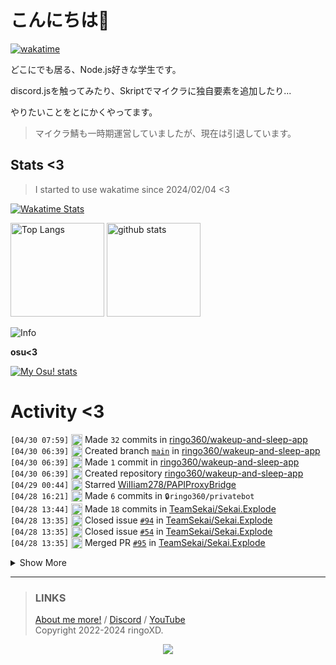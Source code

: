 # こんにちは👋
<!--
<a href="https://ringoxd.pages.dev"><img src="https://avatars.githubusercontent.com/u/105296365" align="right"></a>
-->

[![wakatime](https://wakatime.com/badge/user/018d71ab-3f96-48fe-973b-2f7b3d50ecc9.svg)](https://wakatime.com/@018d71ab-3f96-48fe-973b-2f7b3d50ecc9)

どこにでも居る、Node.js好きな学生です。

discord.jsを触ってみたり、Skriptでマイクラに独自要素を追加したり...

やりたいことをとにかくやってます。

> マイクラ鯖も一時期運営していましたが、現在は引退しています。

## Stats <3


> I started to use wakatime since 2024/02/04 <3

[![Wakatime Stats](https://github-readme-stats.vercel.app/api/wakatime?username=ringo360&layout=compact&theme=tokyonight)](https://wakatime.com/@ringo360)

<p align="left"> 
  <img alt="Top Langs" height="150px" src="https://github-readme-stats.vercel.app/api/top-langs/?username=ringo360&layout=compact&count_private=true&show_icons=true&theme=tokyonight&custom_title=Used%20Languages!" />
  <img alt="github stats" height="150px" src="https://github-readme-stats.vercel.app/api?username=ringo360&count_private=true&show_icons=true&show_icons=true&theme=tokyonight&custom_title=My%20stats%20<3" />
</p>

![Info](http://github-profile-summary-cards.vercel.app/api/cards/profile-details?username=ringo360&theme=tokyonight)


**osu<3**

[![My Osu! stats](https://osu-sig.vercel.app/card?user=P360Rythm&mode=std&lang=en&blur=6&animation=true&hue=307&mini=true)](https://osu.ppy.sh/users/24734251/)

<!--[![Github activity graph](https://github-readme-activity-graph.vercel.app/graph?username=ringo360&bg_color=000024&color=00ff00&line=8080ff&point=d0d0ff&area=true&hide_border=true)](https://github.com/ashutosh00710/github-readme-activity-graph)-->
<!--[![github-chart](https://github-chart.vercel.app/api?user=ringo360)]-->

# Activity <3
<!--START_SECTION:activity-->
`[04/30 07:59]` <img alt="📝" src="https://github.com/cheesits456/github-activity-readme/raw/master/icons/commit.png" align="top" height="18"> Made `32` commits in [ringo360/wakeup-and-sleep-app](https://github.com/ringo360/wakeup-and-sleep-app)  
`[04/30 06:39]` <img alt="📂" src="https://github.com/cheesits456/github-activity-readme/raw/master/icons/create-branch.png" align="top" height="18"> Created branch [`main`](https://github.com/ringo360/wakeup-and-sleep-app/tree/main) in [ringo360/wakeup-and-sleep-app](https://github.com/ringo360/wakeup-and-sleep-app)  
`[04/30 06:39]` <img alt="📝" src="https://github.com/cheesits456/github-activity-readme/raw/master/icons/commit.png" align="top" height="18"> Made `1` commit in [ringo360/wakeup-and-sleep-app](https://github.com/ringo360/wakeup-and-sleep-app)  
`[04/30 06:39]` <img alt="➕" src="https://github.com/cheesits456/github-activity-readme/raw/master/icons/create-repo.png" align="top" height="18"> Created repository [ringo360/wakeup-and-sleep-app](https://github.com/ringo360/wakeup-and-sleep-app)  
`[04/29 00:44]` <img alt="⭐" src="https://github.com/cheesits456/github-activity-readme/raw/master/icons/star.png" align="top" height="18"> Starred [WiIIiam278/PAPIProxyBridge](https://github.com/WiIIiam278/PAPIProxyBridge)  
`[04/28 16:21]` <img alt="📝" src="https://github.com/cheesits456/github-activity-readme/raw/master/icons/commit.png" align="top" height="18"> Made `6` commits in <span title="Private Repo">`🔒ringo360/privatebot`</span>  
`[04/28 13:44]` <img alt="📝" src="https://github.com/cheesits456/github-activity-readme/raw/master/icons/commit.png" align="top" height="18"> Made `18` commits in [TeamSekai/Sekai.Explode](https://github.com/TeamSekai/Sekai.Explode)  
`[04/28 13:35]` <img alt="❗️" src="https://github.com/cheesits456/github-activity-readme/raw/master/icons/issue.png" align="top" height="18"> Closed issue [`#94`](https://github.com//TeamSekai/Sekai.Explode/issues/94 '年齢を調べるコマンドの追加') in [TeamSekai/Sekai.Explode](https://github.com/TeamSekai/Sekai.Explode)  
`[04/28 13:35]` <img alt="❗️" src="https://github.com/cheesits456/github-activity-readme/raw/master/icons/issue.png" align="top" height="18"> Closed issue [`#54`](https://github.com//TeamSekai/Sekai.Explode/issues/54 '日時の表示コマンド') in [TeamSekai/Sekai.Explode](https://github.com/TeamSekai/Sekai.Explode)  
`[04/28 13:35]` <img alt="🎉" src="https://github.com/cheesits456/github-activity-readme/raw/master/icons/merge.png" align="top" height="18"> Merged PR [`#95`](https://github.com//TeamSekai/Sekai.Explode/pull/95 '/dateコマンドの追加 (#54, #94)') in [TeamSekai/Sekai.Explode](https://github.com/TeamSekai/Sekai.Explode)  

<details><summary>Show More</summary>

`[04/28 13:35]` <img alt="🔍" src="https://github.com/cheesits456/github-activity-readme/raw/master/icons/review.png" align="top" height="18"> Reviewed [`#95`](https://github.com//TeamSekai/Sekai.Explode/pull/95 '/dateコマンドの追加 (#54, #94)') in [TeamSekai/Sekai.Explode](https://github.com/TeamSekai/Sekai.Explode)  
`[04/28 13:23]` <img alt="🗣" src="https://github.com/cheesits456/github-activity-readme/raw/master/icons/comment.png" align="top" height="18"> Commented on [`#95`](https://github.com//TeamSekai/Sekai.Explode/issues/95 '/dateコマンドの追加 (#54, #94)') in [TeamSekai/Sekai.Explode](https://github.com/TeamSekai/Sekai.Explode)  
`[04/28 06:15]` <img alt="📝" src="https://github.com/cheesits456/github-activity-readme/raw/master/icons/commit.png" align="top" height="18"> Made `3` commits in <span title="Private Repo">`🔒ringo360/MCBE-DiscordBridge`</span>  
`[04/28 01:47]` <img alt="📝" src="https://github.com/cheesits456/github-activity-readme/raw/master/icons/commit.png" align="top" height="18"> Made `1` commit in [ringo360/blog](https://github.com/ringo360/blog)  
`[04/27 23:27]` <img alt="⭐" src="https://github.com/cheesits456/github-activity-readme/raw/master/icons/star.png" align="top" height="18"> Starred [LiteLDev/LeviLamina](https://github.com/LiteLDev/LeviLamina)  
`[04/27 23:26]` <img alt="⭐" src="https://github.com/cheesits456/github-activity-readme/raw/master/icons/star.png" align="top" height="18"> Starred [AutumnVN/bot](https://github.com/AutumnVN/bot)  
`[04/27 15:53]` <img alt="📝" src="https://github.com/cheesits456/github-activity-readme/raw/master/icons/commit.png" align="top" height="18"> Made `11` commits in [ringo360/URL-Shortener](https://github.com/ringo360/URL-Shortener)  
`[04/27 08:46]` <img alt="📂" src="https://github.com/cheesits456/github-activity-readme/raw/master/icons/create-branch.png" align="top" height="18"> Created branch [`main`](https://github.com/ringo360/URL-Shortener/tree/main) in [ringo360/URL-Shortener](https://github.com/ringo360/URL-Shortener)  
`[04/27 08:46]` <img alt="➕" src="https://github.com/cheesits456/github-activity-readme/raw/master/icons/create-repo.png" align="top" height="18"> Created repository [ringo360/URL-Shortener](https://github.com/ringo360/URL-Shortener)  
`[04/27 07:39]` <img alt="📝" src="https://github.com/cheesits456/github-activity-readme/raw/master/icons/commit.png" align="top" height="18"> Made `1` commit in <span title="Private Repo">`🔒TeamSekai/Sekai.CDN-Viewer`</span>  
`[04/27 07:39]` <img alt="📂" src="https://github.com/cheesits456/github-activity-readme/raw/master/icons/create-branch.png" align="top" height="18"> Created branch `main` in <span title="Private Repo">`🔒TeamSekai/Sekai.CDN-Viewer`</span>  
`[04/27 07:39]` <img alt="➕" src="https://github.com/cheesits456/github-activity-readme/raw/master/icons/create-repo.png" align="top" height="18"> Created repository <span title="Private Repo">`🔒TeamSekai/Sekai.CDN-Viewer`</span>  
`[04/27 04:24]` <img alt="📝" src="https://github.com/cheesits456/github-activity-readme/raw/master/icons/commit.png" align="top" height="18"> Made `1` commit in <span title="Private Repo">`🔒ringo360/yamatomc`</span>  
`[04/27 04:24]` <img alt="📝" src="https://github.com/cheesits456/github-activity-readme/raw/master/icons/commit.png" align="top" height="18"> Made `1` commit in <span title="Private Repo">`🔒ringo360/MCBE-DiscordBridge`</span>  
`[04/27 04:24]` <img alt="📝" src="https://github.com/cheesits456/github-activity-readme/raw/master/icons/commit.png" align="top" height="18"> Made `1` commit in <span title="Private Repo">`🔒ringo360/mayasv`</span>  
`[04/27 04:22]` <img alt="📝" src="https://github.com/cheesits456/github-activity-readme/raw/master/icons/commit.png" align="top" height="18"> Made `1` commit in <span title="Private Repo">`🔒ringo360/bdsx-customized`</span>  
`[04/26 06:48]` <img alt="⭐" src="https://github.com/cheesits456/github-activity-readme/raw/master/icons/star.png" align="top" height="18"> Starred [Snazzah/catcut](https://github.com/Snazzah/catcut)  
`[04/25 11:12]` <img alt="⭐" src="https://github.com/cheesits456/github-activity-readme/raw/master/icons/star.png" align="top" height="18"> Starred [elithrar/workers-hono-rate-limit](https://github.com/elithrar/workers-hono-rate-limit)  
`[04/25 11:11]` <img alt="⭐" src="https://github.com/cheesits456/github-activity-readme/raw/master/icons/star.png" align="top" height="18"> Starred [ziaenso-kuma/yt-dlpGUI](https://github.com/ziaenso-kuma/yt-dlpGUI)  
`[04/25 08:50]` <img alt="🗣" src="https://github.com/cheesits456/github-activity-readme/raw/master/icons/comment.png" align="top" height="18"> Commented on [`#94`](https://github.com//TeamSekai/Sekai.Explode/issues/94 '年齢を調べるコマンドの追加') in [TeamSekai/Sekai.Explode](https://github.com/TeamSekai/Sekai.Explode)  
`[04/24 23:14]` <img alt="❗️" src="https://github.com/cheesits456/github-activity-readme/raw/master/icons/issue.png" align="top" height="18"> Opened issue [`#94`](https://github.com//TeamSekai/Sekai.Explode/issues/94 '年齢を調べるコマンドの追加') in [TeamSekai/Sekai.Explode](https://github.com/TeamSekai/Sekai.Explode)  
`[04/24 22:51]` <img alt="⭐" src="https://github.com/cheesits456/github-activity-readme/raw/master/icons/star.png" align="top" height="18"> Starred [collinalexbell/HackMatrix](https://github.com/collinalexbell/HackMatrix)  
`[04/24 22:50]` <img alt="⭐" src="https://github.com/cheesits456/github-activity-readme/raw/master/icons/star.png" align="top" height="18"> Starred [bcdice/BCDice](https://github.com/bcdice/BCDice)  
`[04/24 22:49]` <img alt="⭐" src="https://github.com/cheesits456/github-activity-readme/raw/master/icons/star.png" align="top" height="18"> Starred [SAWARATSUKI/ServiceLogos](https://github.com/SAWARATSUKI/ServiceLogos)  
`[04/24 13:25]` <img alt="⭐" src="https://github.com/cheesits456/github-activity-readme/raw/master/icons/star.png" align="top" height="18"> Starred [taka-4602/Discord-Backup-Bot](https://github.com/taka-4602/Discord-Backup-Bot)  
`[04/24 13:03]` <img alt="📂" src="https://github.com/cheesits456/github-activity-readme/raw/master/icons/create-branch.png" align="top" height="18"> Created branch `main` in <span title="Private Repo">`🔒ringo360/quicksender`</span>  
`[04/24 13:03]` <img alt="📝" src="https://github.com/cheesits456/github-activity-readme/raw/master/icons/commit.png" align="top" height="18"> Made `1` commit in <span title="Private Repo">`🔒ringo360/quicksender`</span>  
`[04/24 13:03]` <img alt="➕" src="https://github.com/cheesits456/github-activity-readme/raw/master/icons/create-repo.png" align="top" height="18"> Created repository <span title="Private Repo">`🔒ringo360/quicksender`</span>  
`[04/24 13:02]` <img alt="📝" src="https://github.com/cheesits456/github-activity-readme/raw/master/icons/commit.png" align="top" height="18"> Made `2` commits in <span title="Private Repo">`🔒ringo360/WebhookSpammer`</span>  
`[04/24 08:36]` <img alt="📝" src="https://github.com/cheesits456/github-activity-readme/raw/master/icons/commit.png" align="top" height="18"> Made `1` commit in <span title="Private Repo">`🔒ringo360/mayasv`</span>  
`[04/24 08:35]` <img alt="📝" src="https://github.com/cheesits456/github-activity-readme/raw/master/icons/commit.png" align="top" height="18"> Made `1` commit in <span title="Private Repo">`🔒ringo360/bdsx-customized`</span>  
`[04/24 08:35]` <img alt="📝" src="https://github.com/cheesits456/github-activity-readme/raw/master/icons/commit.png" align="top" height="18"> Made `1` commit in <span title="Private Repo">`🔒ringo360/yamatomc`</span>  
`[04/24 08:30]` <img alt="📝" src="https://github.com/cheesits456/github-activity-readme/raw/master/icons/commit.png" align="top" height="18"> Made `2` commits in <span title="Private Repo">`🔒ringo360/mayasv`</span>  
`[04/24 08:30]` <img alt="📝" src="https://github.com/cheesits456/github-activity-readme/raw/master/icons/commit.png" align="top" height="18"> Made `2` commits in <span title="Private Repo">`🔒ringo360/bdsx-customized`</span>  
`[04/24 08:30]` <img alt="📝" src="https://github.com/cheesits456/github-activity-readme/raw/master/icons/commit.png" align="top" height="18"> Made `2` commits in <span title="Private Repo">`🔒ringo360/yamatomc`</span>  
`[04/24 08:29]` <img alt="📝" src="https://github.com/cheesits456/github-activity-readme/raw/master/icons/commit.png" align="top" height="18"> Made `1` commit in <span title="Private Repo">`🔒ringo360/mayasv`</span>  
`[04/24 08:29]` <img alt="📝" src="https://github.com/cheesits456/github-activity-readme/raw/master/icons/commit.png" align="top" height="18"> Made `1` commit in <span title="Private Repo">`🔒ringo360/bdsx-customized`</span>  
`[04/24 08:28]` <img alt="📝" src="https://github.com/cheesits456/github-activity-readme/raw/master/icons/commit.png" align="top" height="18"> Made `2` commits in <span title="Private Repo">`🔒ringo360/yamatomc`</span>  
`[04/23 23:23]` <img alt="⭐" src="https://github.com/cheesits456/github-activity-readme/raw/master/icons/star.png" align="top" height="18"> Starred [mhyfritz/astro-landing-page](https://github.com/mhyfritz/astro-landing-page)  
`[04/23 12:53]` <img alt="⭐" src="https://github.com/cheesits456/github-activity-readme/raw/master/icons/star.png" align="top" height="18"> Starred [draciusss/Updated-Draciusss-1.20.73-](https://github.com/draciusss/Updated-Draciusss-1.20.73-)  
`[04/22 23:17]` <img alt="⭐" src="https://github.com/cheesits456/github-activity-readme/raw/master/icons/star.png" align="top" height="18"> Starred [porsager/postgres](https://github.com/porsager/postgres)  
`[04/22 23:15]` <img alt="⭐" src="https://github.com/cheesits456/github-activity-readme/raw/master/icons/star.png" align="top" height="18"> Starred [mlomb/chat-analytics](https://github.com/mlomb/chat-analytics)  
`[04/22 23:00]` <img alt="⭐" src="https://github.com/cheesits456/github-activity-readme/raw/master/icons/star.png" align="top" height="18"> Starred [Delitefully/DiscordLists](https://github.com/Delitefully/DiscordLists)  
`[04/22 09:45]` <img alt="📝" src="https://github.com/cheesits456/github-activity-readme/raw/master/icons/commit.png" align="top" height="18"> Made `2` commits in <span title="Private Repo">`🔒ringo360/bdsx-customized`</span>  
`[04/22 09:44]` <img alt="📝" src="https://github.com/cheesits456/github-activity-readme/raw/master/icons/commit.png" align="top" height="18"> Made `3` commits in <span title="Private Repo">`🔒ringo360/yamatomc`</span>  
`[04/22 09:44]` <img alt="📝" src="https://github.com/cheesits456/github-activity-readme/raw/master/icons/commit.png" align="top" height="18"> Made `1` commit in <span title="Private Repo">`🔒ringo360/bdsx-customized`</span>  
`[04/22 09:44]` <img alt="📝" src="https://github.com/cheesits456/github-activity-readme/raw/master/icons/commit.png" align="top" height="18"> Made `1` commit in <span title="Private Repo">`🔒ringo360/yamatomc`</span>  
`[04/22 08:07]` <img alt="⭐" src="https://github.com/cheesits456/github-activity-readme/raw/master/icons/star.png" align="top" height="18"> Starred [Matleox/Matleox-Nuker](https://github.com/Matleox/Matleox-Nuker)  
`[04/21 22:58]` <img alt="⭐" src="https://github.com/cheesits456/github-activity-readme/raw/master/icons/star.png" align="top" height="18"> Starred [m1ntooo/ipod-classic-js](https://github.com/m1ntooo/ipod-classic-js)  
`[04/21 09:25]` <img alt="📝" src="https://github.com/cheesits456/github-activity-readme/raw/master/icons/commit.png" align="top" height="18"> Made `2` commits in <span title="Private Repo">`🔒ringo360/mayasv`</span>  
`[04/21 02:17]` <img alt="📝" src="https://github.com/cheesits456/github-activity-readme/raw/master/icons/commit.png" align="top" height="18"> Made `3` commits in [ringo360/blog](https://github.com/ringo360/blog)  
`[04/21 01:43]` <img alt="⭐" src="https://github.com/cheesits456/github-activity-readme/raw/master/icons/star.png" align="top" height="18"> Starred [H4cK3dR4Du/Discord-Email-Verifier](https://github.com/H4cK3dR4Du/Discord-Email-Verifier)  
`[04/21 01:42]` <img alt="⭐" src="https://github.com/cheesits456/github-activity-readme/raw/master/icons/star.png" align="top" height="18"> Starred [Tyrrrz/DiscordChatExporter](https://github.com/Tyrrrz/DiscordChatExporter)  
`[04/20 17:27]` <img alt="📝" src="https://github.com/cheesits456/github-activity-readme/raw/master/icons/commit.png" align="top" height="18"> Made `1` commit in [ringo360/blog](https://github.com/ringo360/blog)  
`[04/20 11:46]` <img alt="⭐" src="https://github.com/cheesits456/github-activity-readme/raw/master/icons/star.png" align="top" height="18"> Starred [z-huang/InnerTune](https://github.com/z-huang/InnerTune)  
`[04/20 09:12]` <img alt="📝" src="https://github.com/cheesits456/github-activity-readme/raw/master/icons/commit.png" align="top" height="18"> Made `6` commits in <span title="Private Repo">`🔒ringo360/bio-page`</span>  
`[04/20 04:28]` <img alt="📝" src="https://github.com/cheesits456/github-activity-readme/raw/master/icons/commit.png" align="top" height="18"> Made `1` commit in <span title="Private Repo">`🔒ringo360/bio-workers`</span>  
`[04/20 04:24]` <img alt="📝" src="https://github.com/cheesits456/github-activity-readme/raw/master/icons/commit.png" align="top" height="18"> Made `9` commits in <span title="Private Repo">`🔒ringo360/bio-page`</span>  
`[04/20 03:04]` <img alt="⭐" src="https://github.com/cheesits456/github-activity-readme/raw/master/icons/star.png" align="top" height="18"> Starred [PetricaT/ProgrammingVTuberLogos-Addon](https://github.com/PetricaT/ProgrammingVTuberLogos-Addon)  
`[04/20 03:04]` <img alt="⭐" src="https://github.com/cheesits456/github-activity-readme/raw/master/icons/star.png" align="top" height="18"> Starred [Aspw-w/Python-Test](https://github.com/Aspw-w/Python-Test)  
`[04/20 03:03]` <img alt="⭐" src="https://github.com/cheesits456/github-activity-readme/raw/master/icons/star.png" align="top" height="18"> Starred [Aspw-w/Shark-Client](https://github.com/Aspw-w/Shark-Client)  
`[04/20 02:59]` <img alt="⭐" src="https://github.com/cheesits456/github-activity-readme/raw/master/icons/star.png" align="top" height="18"> Starred [kaonasi-biwa/Twitter-UI-Customizer](https://github.com/kaonasi-biwa/Twitter-UI-Customizer)  
`[04/19 07:06]` <img alt="⭐" src="https://github.com/cheesits456/github-activity-readme/raw/master/icons/star.png" align="top" height="18"> Starred [cegatte/Discord-Raider-fixed](https://github.com/cegatte/Discord-Raider-fixed)  
`[04/17 22:02]` <img alt="⭐" src="https://github.com/cheesits456/github-activity-readme/raw/master/icons/star.png" align="top" height="18"> Starred [IrisDimensions/overworld](https://github.com/IrisDimensions/overworld)  
`[04/17 22:00]` <img alt="⭐" src="https://github.com/cheesits456/github-activity-readme/raw/master/icons/star.png" align="top" height="18"> Starred [Strencher/BetterDiscordStuff](https://github.com/Strencher/BetterDiscordStuff)  
`[04/16 10:59]` <img alt="⭐" src="https://github.com/cheesits456/github-activity-readme/raw/master/icons/star.png" align="top" height="18"> Starred [ambr0sial/femboyaccess](https://github.com/ambr0sial/femboyaccess)  
`[04/15 22:52]` <img alt="⭐" src="https://github.com/cheesits456/github-activity-readme/raw/master/icons/star.png" align="top" height="18"> Starred [ClearVision/ClearVision-v6](https://github.com/ClearVision/ClearVision-v6)  
`[04/15 09:49]` <img alt="📝" src="https://github.com/cheesits456/github-activity-readme/raw/master/icons/commit.png" align="top" height="18"> Made `1` commit in <span title="Private Repo">`🔒ringo360/bio-workers`</span>  
`[04/14 23:09]` <img alt="⭐" src="https://github.com/cheesits456/github-activity-readme/raw/master/icons/star.png" align="top" height="18"> Starred [blackray207/Shrek-Tools](https://github.com/blackray207/Shrek-Tools)  
`[04/14 22:04]` <img alt="⭐" src="https://github.com/cheesits456/github-activity-readme/raw/master/icons/star.png" align="top" height="18"> Starred [Aspw-w/NightX-Client](https://github.com/Aspw-w/NightX-Client)  
`[04/14 22:01]` <img alt="⭐" src="https://github.com/cheesits456/github-activity-readme/raw/master/icons/star.png" align="top" height="18"> Starred [muzam1l/tclone](https://github.com/muzam1l/tclone)  
`[04/14 06:02]` <img alt="📝" src="https://github.com/cheesits456/github-activity-readme/raw/master/icons/commit.png" align="top" height="18"> Made `3` commits in <span title="Private Repo">`🔒ringo360/bio-workers`</span>  
`[04/14 04:07]` <img alt="📝" src="https://github.com/cheesits456/github-activity-readme/raw/master/icons/commit.png" align="top" height="18"> Made `1` commit in <span title="Private Repo">`🔒ringo360/bio-page`</span>  
`[04/14 03:57]` <img alt="📂" src="https://github.com/cheesits456/github-activity-readme/raw/master/icons/create-branch.png" align="top" height="18"> Created branch [`master`](https://github.com/ringo360/biopage/tree/master) in [ringo360/biopage](https://github.com/ringo360/biopage)  
`[04/14 03:57]` <img alt="➕" src="https://github.com/cheesits456/github-activity-readme/raw/master/icons/create-repo.png" align="top" height="18"> Created repository [ringo360/biopage](https://github.com/ringo360/biopage)  
`[04/13 07:31]` <img alt="⭐" src="https://github.com/cheesits456/github-activity-readme/raw/master/icons/star.png" align="top" height="18"> Starred [massgravel/Microsoft-Activation-Scripts](https://github.com/massgravel/Microsoft-Activation-Scripts)  
`[04/13 06:28]` <img alt="📝" src="https://github.com/cheesits456/github-activity-readme/raw/master/icons/commit.png" align="top" height="18"> Made `6` commits in [ringo360/blog](https://github.com/ringo360/blog)  
`[04/12 09:40]` <img alt="⭐" src="https://github.com/cheesits456/github-activity-readme/raw/master/icons/star.png" align="top" height="18"> Starred [yusukebe/url-shortener](https://github.com/yusukebe/url-shortener)  
`[04/12 08:18]` <img alt="⭐" src="https://github.com/cheesits456/github-activity-readme/raw/master/icons/star.png" align="top" height="18"> Starred [robertguss/Astro-Theme-Creek](https://github.com/robertguss/Astro-Theme-Creek)  
`[04/12 08:18]` <img alt="⭐" src="https://github.com/cheesits456/github-activity-readme/raw/master/icons/star.png" align="top" height="18"> Starred [jonasmerlin/astro-seo](https://github.com/jonasmerlin/astro-seo)  
`[04/11 22:00]` <img alt="⭐" src="https://github.com/cheesits456/github-activity-readme/raw/master/icons/star.png" align="top" height="18"> Starred [cloudflare/workers-aws-template](https://github.com/cloudflare/workers-aws-template)  
`[04/11 21:58]` <img alt="⭐" src="https://github.com/cheesits456/github-activity-readme/raw/master/icons/star.png" align="top" height="18"> Starred [eknkc/ssr-benchmark](https://github.com/eknkc/ssr-benchmark)  
`[04/11 11:54]` <img alt="⭐" src="https://github.com/cheesits456/github-activity-readme/raw/master/icons/star.png" align="top" height="18"> Starred [zloirock/core-js](https://github.com/zloirock/core-js)  
`[04/10 22:22]` <img alt="⭐" src="https://github.com/cheesits456/github-activity-readme/raw/master/icons/star.png" align="top" height="18"> Starred [rustybalboadev/Discord-Raid-Tool](https://github.com/rustybalboadev/Discord-Raid-Tool)  
`[04/10 15:10]` <img alt="⭐" src="https://github.com/cheesits456/github-activity-readme/raw/master/icons/star.png" align="top" height="18"> Starred [takejohn/misskey-bot.is](https://github.com/takejohn/misskey-bot.is)  
`[04/10 14:41]` <img alt="❗️" src="https://github.com/cheesits456/github-activity-readme/raw/master/icons/issue.png" align="top" height="18"> Opened issue [`#93`](https://github.com//TeamSekai/Sekai.Explode/issues/93 '/graphのタイトルバグ') in [TeamSekai/Sekai.Explode](https://github.com/TeamSekai/Sekai.Explode)  
`[04/10 14:22]` <img alt="📝" src="https://github.com/cheesits456/github-activity-readme/raw/master/icons/commit.png" align="top" height="18"> Made `21` commits in [TeamSekai/Sekai.CDN](https://github.com/TeamSekai/Sekai.CDN)  
`[04/10 14:22]` <img alt="🎉" src="https://github.com/cheesits456/github-activity-readme/raw/master/icons/merge.png" align="top" height="18"> Merged PR [`#14`](https://github.com//TeamSekai/Sekai.CDN/pull/14 'デザインをちょっとよくした') in [TeamSekai/Sekai.CDN](https://github.com/TeamSekai/Sekai.CDN)  
`[04/10 14:22]` <img alt="🔍" src="https://github.com/cheesits456/github-activity-readme/raw/master/icons/review.png" align="top" height="18"> Reviewed [`#14`](https://github.com//TeamSekai/Sekai.CDN/pull/14 'デザインをちょっとよくした') in [TeamSekai/Sekai.CDN](https://github.com/TeamSekai/Sekai.CDN)  
`[04/09 22:18]` <img alt="⭐" src="https://github.com/cheesits456/github-activity-readme/raw/master/icons/star.png" align="top" height="18"> Starred [kawarimidoll/denote](https://github.com/kawarimidoll/denote)  
`[04/09 14:13]` <img alt="🗣" src="https://github.com/cheesits456/github-activity-readme/raw/master/icons/comment.png" align="top" height="18"> Commented on [`#14`](https://github.com//TeamSekai/Sekai.CDN/issues/14 'デザインをちょっとよくした') in [TeamSekai/Sekai.CDN](https://github.com/TeamSekai/Sekai.CDN)  
`[04/09 08:21]` <img alt="📝" src="https://github.com/cheesits456/github-activity-readme/raw/master/icons/commit.png" align="top" height="18"> Made `4` commits in [TeamSekai/Sekai.Explode](https://github.com/TeamSekai/Sekai.Explode)  
`[04/09 08:21]` <img alt="❗️" src="https://github.com/cheesits456/github-activity-readme/raw/master/icons/issue.png" align="top" height="18"> Closed issue [`#77`](https://github.com//TeamSekai/Sekai.Explode/issues/77 '/uploadコマンドがファイルの種類によって使用できない') in [TeamSekai/Sekai.Explode](https://github.com/TeamSekai/Sekai.Explode)  
`[04/09 08:21]` <img alt="🎉" src="https://github.com/cheesits456/github-activity-readme/raw/master/icons/merge.png" align="top" height="18"> Merged PR [`#90`](https://github.com//TeamSekai/Sekai.Explode/pull/90 '/uploadコマンドが一部ファイルに対応していない問題を修正 (#77)') in [TeamSekai/Sekai.Explode](https://github.com/TeamSekai/Sekai.Explode)  
`[04/09 08:21]` <img alt="🔍" src="https://github.com/cheesits456/github-activity-readme/raw/master/icons/review.png" align="top" height="18"> Reviewed [`#90`](https://github.com//TeamSekai/Sekai.Explode/pull/90 '/uploadコマンドが一部ファイルに対応していない問題を修正 (#77)') in [TeamSekai/Sekai.Explode](https://github.com/TeamSekai/Sekai.Explode)  
`[04/09 07:19]` <img alt="⭐" src="https://github.com/cheesits456/github-activity-readme/raw/master/icons/star.png" align="top" height="18"> Starred [lobehub/lobe-chat](https://github.com/lobehub/lobe-chat)  
`[04/09 06:43]` <img alt="🗣" src="https://github.com/cheesits456/github-activity-readme/raw/master/icons/comment.png" align="top" height="18"> Commented on [`#90`](https://github.com//TeamSekai/Sekai.Explode/issues/90 '/uploadコマンドが一部ファイルに対応していない問題を修正 (#77)') in [TeamSekai/Sekai.Explode](https://github.com/TeamSekai/Sekai.Explode)  
`[04/08 22:16]` <img alt="⭐" src="https://github.com/cheesits456/github-activity-readme/raw/master/icons/star.png" align="top" height="18"> Starred [saicaca/fuwari](https://github.com/saicaca/fuwari)  
`[04/08 22:15]` <img alt="⭐" src="https://github.com/cheesits456/github-activity-readme/raw/master/icons/star.png" align="top" height="18"> Starred [Cretezy/cloudflare-d1-backup](https://github.com/Cretezy/cloudflare-d1-backup)  
`[04/08 22:14]` <img alt="⭐" src="https://github.com/cheesits456/github-activity-readme/raw/master/icons/star.png" align="top" height="18"> Starred [ktym4a/astro-page-insight](https://github.com/ktym4a/astro-page-insight)  
`[04/08 22:14]` <img alt="⭐" src="https://github.com/cheesits456/github-activity-readme/raw/master/icons/star.png" align="top" height="18"> Starred [LuisFun/discord-hono](https://github.com/LuisFun/discord-hono)  
`[04/08 22:12]` <img alt="⭐" src="https://github.com/cheesits456/github-activity-readme/raw/master/icons/star.png" align="top" height="18"> Starred [FreezeEngine/pakkit](https://github.com/FreezeEngine/pakkit)  
`[04/08 22:11]` <img alt="⭐" src="https://github.com/cheesits456/github-activity-readme/raw/master/icons/star.png" align="top" height="18"> Starred [SIsilicon/WorldEdit-BE](https://github.com/SIsilicon/WorldEdit-BE)  
`[04/08 22:10]` <img alt="🗣" src="https://github.com/cheesits456/github-activity-readme/raw/master/icons/comment.png" align="top" height="18"> Commented on [`#92`](https://github.com//TeamSekai/Sekai.Explode/issues/92 '権限システムの改善と強化') in [TeamSekai/Sekai.Explode](https://github.com/TeamSekai/Sekai.Explode)  
`[04/07 07:08]` <img alt="📝" src="https://github.com/cheesits456/github-activity-readme/raw/master/icons/commit.png" align="top" height="18"> Made `2` commits in [TeamSekai/Sekai-Webpage](https://github.com/TeamSekai/Sekai-Webpage)  
`[04/07 06:42]` <img alt="🗣" src="https://github.com/cheesits456/github-activity-readme/raw/master/icons/comment.png" align="top" height="18"> Commented on [`#88`](https://github.com//TeamSekai/Sekai.Explode/issues/88 '/skip コマンド時特定のロール以外はVCに参加している半数の同意がない限りスキップができない(どうでもいいかも)') in [TeamSekai/Sekai.Explode](https://github.com/TeamSekai/Sekai.Explode)  
`[04/07 06:40]` <img alt="🗣" src="https://github.com/cheesits456/github-activity-readme/raw/master/icons/comment.png" align="top" height="18"> Commented on [`#87`](https://github.com//TeamSekai/Sekai.Explode/issues/87 '音楽再生時にループ再生をできるようにしてほしい') in [TeamSekai/Sekai.Explode](https://github.com/TeamSekai/Sekai.Explode)  
`[04/07 06:39]` <img alt="📝" src="https://github.com/cheesits456/github-activity-readme/raw/master/icons/commit.png" align="top" height="18"> Made `5` commits in [TeamSekai/Sekai.Explode](https://github.com/TeamSekai/Sekai.Explode)  
`[04/07 06:39]` <img alt="🎉" src="https://github.com/cheesits456/github-activity-readme/raw/master/icons/merge.png" align="top" height="18"> Merged PR [`#89`](https://github.com//TeamSekai/Sekai.Explode/pull/89 '一部機能を無効化できるように') in [TeamSekai/Sekai.Explode](https://github.com/TeamSekai/Sekai.Explode)  
`[04/07 06:39]` <img alt="🔍" src="https://github.com/cheesits456/github-activity-readme/raw/master/icons/review.png" align="top" height="18"> Reviewed [`#89`](https://github.com//TeamSekai/Sekai.Explode/pull/89 '一部機能を無効化できるように') in [TeamSekai/Sekai.Explode](https://github.com/TeamSekai/Sekai.Explode)  
`[04/06 15:39]` <img alt="📝" src="https://github.com/cheesits456/github-activity-readme/raw/master/icons/commit.png" align="top" height="18"> Made `9` commits in [TeamSekai/Sekai.CDN](https://github.com/TeamSekai/Sekai.CDN)  
`[04/06 15:39]` <img alt="🎉" src="https://github.com/cheesits456/github-activity-readme/raw/master/icons/merge.png" align="top" height="18"> Merged PR [`#12`](https://github.com//TeamSekai/Sekai.CDN/pull/12 'CSS完全に理解した') in [TeamSekai/Sekai.CDN](https://github.com/TeamSekai/Sekai.CDN)  
`[04/06 15:38]` <img alt="🔍" src="https://github.com/cheesits456/github-activity-readme/raw/master/icons/review.png" align="top" height="18"> Reviewed [`#12`](https://github.com//TeamSekai/Sekai.CDN/pull/12 'CSS完全に理解した') in [TeamSekai/Sekai.CDN](https://github.com/TeamSekai/Sekai.CDN)  
`[04/06 15:37]` <img alt="📝" src="https://github.com/cheesits456/github-activity-readme/raw/master/icons/commit.png" align="top" height="18"> Made `5` commits in [TeamSekai/Sekai-Webpage](https://github.com/TeamSekai/Sekai-Webpage)  
`[04/05 13:01]` <img alt="📝" src="https://github.com/cheesits456/github-activity-readme/raw/master/icons/commit.png" align="top" height="18"> Made `1` commit in [TeamSekai/Sekai.Explode](https://github.com/TeamSekai/Sekai.Explode)  
`[04/05 12:59]` <img alt="📝" src="https://github.com/cheesits456/github-activity-readme/raw/master/icons/commit.png" align="top" height="18"> Made `1` commit in [TeamSekai/Sekai-Webpage](https://github.com/TeamSekai/Sekai-Webpage)  
`[04/05 12:45]` <img alt="📂" src="https://github.com/cheesits456/github-activity-readme/raw/master/icons/create-branch.png" align="top" height="18"> Created branch [`feature/86-changelog`](https://github.com/TeamSekai/Sekai.Explode/tree/feature/86-changelog) in [TeamSekai/Sekai.Explode](https://github.com/TeamSekai/Sekai.Explode)  
`[04/05 12:44]` <img alt="❗️" src="https://github.com/cheesits456/github-activity-readme/raw/master/icons/issue.png" align="top" height="18"> Opened issue [`#86`](https://github.com//TeamSekai/Sekai.Explode/issues/86 'Changelogをコマンドで見れるようにしたい') in [TeamSekai/Sekai.Explode](https://github.com/TeamSekai/Sekai.Explode)  
`[04/05 12:41]` <img alt="📝" src="https://github.com/cheesits456/github-activity-readme/raw/master/icons/commit.png" align="top" height="18"> Made `12` commits in [TeamSekai/Sekai.Explode](https://github.com/TeamSekai/Sekai.Explode)  
`[04/05 12:41]` <img alt="🎉" src="https://github.com/cheesits456/github-activity-readme/raw/master/icons/merge.png" align="top" height="18"> Merged PR [`#85`](https://github.com//TeamSekai/Sekai.Explode/pull/85 'LokiJS 対応 (#75)') in [TeamSekai/Sekai.Explode](https://github.com/TeamSekai/Sekai.Explode)  
`[04/05 12:41]` <img alt="🔍" src="https://github.com/cheesits456/github-activity-readme/raw/master/icons/review.png" align="top" height="18"> Reviewed [`#85`](https://github.com//TeamSekai/Sekai.Explode/pull/85 'LokiJS 対応 (#75)') in [TeamSekai/Sekai.Explode](https://github.com/TeamSekai/Sekai.Explode)  
`[04/05 12:41]` <img alt="🔍" src="https://github.com/cheesits456/github-activity-readme/raw/master/icons/review.png" align="top" height="18"> Reviewed [`#85`](https://github.com//TeamSekai/Sekai.Explode/pull/85 'LokiJS 対応 (#75)') in [TeamSekai/Sekai.Explode](https://github.com/TeamSekai/Sekai.Explode)  
`[04/05 12:29]` <img alt="📝" src="https://github.com/cheesits456/github-activity-readme/raw/master/icons/commit.png" align="top" height="18"> Made `5` commits in [TeamSekai/Sekai-Webpage](https://github.com/TeamSekai/Sekai-Webpage)  
`[04/04 14:46]` <img alt="⭐" src="https://github.com/cheesits456/github-activity-readme/raw/master/icons/star.png" align="top" height="18"> Starred [CCBlueX/LiquidBounce](https://github.com/CCBlueX/LiquidBounce)  
`[04/04 14:44]` <img alt="⭐" src="https://github.com/cheesits456/github-activity-readme/raw/master/icons/star.png" align="top" height="18"> Starred [Discord-Datamining/Discord-Datamining](https://github.com/Discord-Datamining/Discord-Datamining)  
`[04/04 04:09]` <img alt="📝" src="https://github.com/cheesits456/github-activity-readme/raw/master/icons/commit.png" align="top" height="18"> Made `54` commits in [TeamSekai/Sekai.Explode](https://github.com/TeamSekai/Sekai.Explode)  
`[04/04 04:09]` <img alt="🎉" src="https://github.com/cheesits456/github-activity-readme/raw/master/icons/merge.png" align="top" height="18"> Merged PR [`#84`](https://github.com//TeamSekai/Sekai.Explode/pull/84 'Sekai Update(v14-dev to v14-stable merge)') in [TeamSekai/Sekai.Explode](https://github.com/TeamSekai/Sekai.Explode)  
`[04/04 04:07]` <img alt="✅" src="https://github.com/cheesits456/github-activity-readme/raw/master/icons/pr-open.png" align="top" height="18"> Opened PR [`#84`](https://github.com//TeamSekai/Sekai.Explode/pull/84 'Sekai Update(v14-dev to v14-stable merge)') in [TeamSekai/Sekai.Explode](https://github.com/TeamSekai/Sekai.Explode)  
`[04/04 03:49]` <img alt="📝" src="https://github.com/cheesits456/github-activity-readme/raw/master/icons/commit.png" align="top" height="18"> Made `2` commits in [TeamSekai/Sekai.Explode](https://github.com/TeamSekai/Sekai.Explode)  
`[04/04 03:49]` <img alt="❗️" src="https://github.com/cheesits456/github-activity-readme/raw/master/icons/issue.png" align="top" height="18"> Closed issue [`#73`](https://github.com//TeamSekai/Sekai.Explode/issues/73 'playコマンドの実行時に、m.youtube.comのドメインが再生できない問題を修正する') in [TeamSekai/Sekai.Explode](https://github.com/TeamSekai/Sekai.Explode)  
`[04/04 03:49]` <img alt="🎉" src="https://github.com/cheesits456/github-activity-readme/raw/master/icons/merge.png" align="top" height="18"> Merged PR [`#83`](https://github.com//TeamSekai/Sekai.Explode/pull/83 'discord-player等依存関係の更新') in [TeamSekai/Sekai.Explode](https://github.com/TeamSekai/Sekai.Explode)  
`[04/04 03:48]` <img alt="🔍" src="https://github.com/cheesits456/github-activity-readme/raw/master/icons/review.png" align="top" height="18"> Reviewed [`#83`](https://github.com//TeamSekai/Sekai.Explode/pull/83 'discord-player等依存関係の更新') in [TeamSekai/Sekai.Explode](https://github.com/TeamSekai/Sekai.Explode)  
`[04/03 13:08]` <img alt="🗣" src="https://github.com/cheesits456/github-activity-readme/raw/master/icons/comment.png" align="top" height="18"> Commented on [`#11`](https://github.com//TeamSekai/cdn/issues/11 'Polyfill import.meta.dirname') in [TeamSekai/cdn](https://github.com/TeamSekai/cdn)  
`[04/03 13:06]` <img alt="📝" src="https://github.com/cheesits456/github-activity-readme/raw/master/icons/commit.png" align="top" height="18"> Made `2` commits in [TeamSekai/cdn](https://github.com/TeamSekai/cdn)  
`[04/03 13:06]` <img alt="🎉" src="https://github.com/cheesits456/github-activity-readme/raw/master/icons/merge.png" align="top" height="18"> Merged PR [`#11`](https://github.com//TeamSekai/cdn/pull/11 'Polyfill import.meta.dirname') in [TeamSekai/cdn](https://github.com/TeamSekai/cdn)  
`[04/03 13:04]` <img alt="🔍" src="https://github.com/cheesits456/github-activity-readme/raw/master/icons/review.png" align="top" height="18"> Reviewed [`#11`](https://github.com//TeamSekai/cdn/pull/11 'Polyfill import.meta.dirname') in [TeamSekai/cdn](https://github.com/TeamSekai/cdn)  
`[04/03 12:22]` <img alt="📝" src="https://github.com/cheesits456/github-activity-readme/raw/master/icons/commit.png" align="top" height="18"> Made `12` commits in [TeamSekai/cdn](https://github.com/TeamSekai/cdn)  
`[04/03 11:59]` <img alt="🎉" src="https://github.com/cheesits456/github-activity-readme/raw/master/icons/merge.png" align="top" height="18"> Merged PR [`#10`](https://github.com//TeamSekai/cdn/pull/10 'privateのファイルにアクセスできない問題を修正・挙動の改善') in [TeamSekai/cdn](https://github.com/TeamSekai/cdn)  
`[04/03 11:57]` <img alt="🔍" src="https://github.com/cheesits456/github-activity-readme/raw/master/icons/review.png" align="top" height="18"> Reviewed [`#10`](https://github.com//TeamSekai/cdn/pull/10 'privateのファイルにアクセスできない問題を修正・挙動の改善') in [TeamSekai/cdn](https://github.com/TeamSekai/cdn)  
`[04/02 14:29]` <img alt="📝" src="https://github.com/cheesits456/github-activity-readme/raw/master/icons/commit.png" align="top" height="18"> Made `16` commits in [TeamSekai/cdn](https://github.com/TeamSekai/cdn)  
`[04/02 14:29]` <img alt="🎉" src="https://github.com/cheesits456/github-activity-readme/raw/master/icons/merge.png" align="top" height="18"> Merged PR [`#9`](https://github.com//TeamSekai/cdn/pull/9 'Astroを使って高速化 (#8)') in [TeamSekai/cdn](https://github.com/TeamSekai/cdn)  
`[04/02 14:28]` <img alt="🔍" src="https://github.com/cheesits456/github-activity-readme/raw/master/icons/review.png" align="top" height="18"> Reviewed [`#9`](https://github.com//TeamSekai/cdn/pull/9 'Astroを使って高速化 (#8)') in [TeamSekai/cdn](https://github.com/TeamSekai/cdn)  
`[04/02 14:26]` <img alt="🔍" src="https://github.com/cheesits456/github-activity-readme/raw/master/icons/review.png" align="top" height="18"> Reviewed [`#9`](https://github.com//TeamSekai/cdn/pull/9 'Astroを使って高速化 (#8)') in [TeamSekai/cdn](https://github.com/TeamSekai/cdn)  
`[04/02 14:20]` <img alt="📝" src="https://github.com/cheesits456/github-activity-readme/raw/master/icons/commit.png" align="top" height="18"> Made `1` commit in [TeamSekai/Sekai.Explode](https://github.com/TeamSekai/Sekai.Explode)  
`[04/02 14:12]` <img alt="📝" src="https://github.com/cheesits456/github-activity-readme/raw/master/icons/commit.png" align="top" height="18"> Made `2` commits in [ringo360/blog](https://github.com/ringo360/blog)  
`[04/02 11:32]` <img alt="🗣" src="https://github.com/cheesits456/github-activity-readme/raw/master/icons/comment.png" align="top" height="18"> Commented on [`#82`](https://github.com//TeamSekai/Sekai.Explode/issues/82 'GBANされている人を検索で探せるようにしてほしい') in [TeamSekai/Sekai.Explode](https://github.com/TeamSekai/Sekai.Explode)  
`[04/02 11:31]` <img alt="🗣" src="https://github.com/cheesits456/github-activity-readme/raw/master/icons/comment.png" align="top" height="18"> Commented on [`#82`](https://github.com//TeamSekai/Sekai.Explode/issues/82 'GBANされている人を検索で探せるようにしてほしい') in [TeamSekai/Sekai.Explode](https://github.com/TeamSekai/Sekai.Explode)  
`[04/02 07:29]` <img alt="📝" src="https://github.com/cheesits456/github-activity-readme/raw/master/icons/commit.png" align="top" height="18"> Made `6` commits in [ringo360/blog](https://github.com/ringo360/blog)  
`[04/01 17:24]` <img alt="📝" src="https://github.com/cheesits456/github-activity-readme/raw/master/icons/commit.png" align="top" height="18"> Made `1` commit in <span title="Private Repo">`🔒ringo360/ecchi-database`</span>  
`[04/01 10:29]` <img alt="📝" src="https://github.com/cheesits456/github-activity-readme/raw/master/icons/commit.png" align="top" height="18"> Made `3` commits in <span title="Private Repo">`🔒ringo360/bdsx-customized`</span>  
`[04/01 09:33]` <img alt="🗣" src="https://github.com/cheesits456/github-activity-readme/raw/master/icons/comment.png" align="top" height="18"> Commented on [`#73`](https://github.com//TeamSekai/Sekai.Explode/issues/73 'playコマンドの実行時に、m.youtube.comのドメインが再生できない問題を修正する') in [TeamSekai/Sekai.Explode](https://github.com/TeamSekai/Sekai.Explode)  
`[03/31 16:24]` <img alt="🗣" src="https://github.com/cheesits456/github-activity-readme/raw/master/icons/comment.png" align="top" height="18"> Commented on [`#8`](https://github.com//TeamSekai/cdn/issues/8 'Astroでサイトをかっこよく&速くしたい') in [TeamSekai/cdn](https://github.com/TeamSekai/cdn)  
`[03/31 15:53]` <img alt="🗣" src="https://github.com/cheesits456/github-activity-readme/raw/master/icons/comment.png" align="top" height="18"> Commented on [`#6`](https://github.com//TeamSekai/cdn/issues/6 'SwaggerでAPIを公開しろ！') in [TeamSekai/cdn](https://github.com/TeamSekai/cdn)  
`[03/31 15:53]` <img alt="❗️" src="https://github.com/cheesits456/github-activity-readme/raw/master/icons/issue.png" align="top" height="18"> Closed issue [`#6`](https://github.com//TeamSekai/cdn/issues/6 'SwaggerでAPIを公開しろ！') in [TeamSekai/cdn](https://github.com/TeamSekai/cdn)  
`[03/31 15:53]` <img alt="📝" src="https://github.com/cheesits456/github-activity-readme/raw/master/icons/commit.png" align="top" height="18"> Made `5` commits in [TeamSekai/cdn](https://github.com/TeamSekai/cdn)  
`[03/31 15:53]` <img alt="🎉" src="https://github.com/cheesits456/github-activity-readme/raw/master/icons/merge.png" align="top" height="18"> Merged PR [`#7`](https://github.com//TeamSekai/cdn/pull/7 'Swagger UI (#6)') in [TeamSekai/cdn](https://github.com/TeamSekai/cdn)  
`[03/31 15:53]` <img alt="🔍" src="https://github.com/cheesits456/github-activity-readme/raw/master/icons/review.png" align="top" height="18"> Reviewed [`#7`](https://github.com//TeamSekai/cdn/pull/7 'Swagger UI (#6)') in [TeamSekai/cdn](https://github.com/TeamSekai/cdn)  
`[03/31 15:07]` <img alt="📝" src="https://github.com/cheesits456/github-activity-readme/raw/master/icons/commit.png" align="top" height="18"> Made `1` commit in [TeamSekai/Sekai.Explode](https://github.com/TeamSekai/Sekai.Explode)  
`[03/31 07:22]` <img alt="📝" src="https://github.com/cheesits456/github-activity-readme/raw/master/icons/commit.png" align="top" height="18"> Made `1` commit in [ringo360/QuickRPC](https://github.com/ringo360/QuickRPC)  
`[03/30 14:53]` <img alt="🗣" src="https://github.com/cheesits456/github-activity-readme/raw/master/icons/comment.png" align="top" height="18"> Commented on [`#6`](https://github.com//TeamSekai/cdn/issues/6 'SwaggerでAPIを公開しろ！') in [TeamSekai/cdn](https://github.com/TeamSekai/cdn)  
`[03/30 14:43]` <img alt="📝" src="https://github.com/cheesits456/github-activity-readme/raw/master/icons/commit.png" align="top" height="18"> Made `3` commits in [TeamSekai/Sekai.Explode](https://github.com/TeamSekai/Sekai.Explode)  
`[03/30 14:43]` <img alt="🎉" src="https://github.com/cheesits456/github-activity-readme/raw/master/icons/merge.png" align="top" height="18"> Merged PR [`#81`](https://github.com//TeamSekai/Sekai.Explode/pull/81 'configの型チェック') in [TeamSekai/Sekai.Explode](https://github.com/TeamSekai/Sekai.Explode)  
`[03/30 14:43]` <img alt="🔍" src="https://github.com/cheesits456/github-activity-readme/raw/master/icons/review.png" align="top" height="18"> Reviewed [`#81`](https://github.com//TeamSekai/Sekai.Explode/pull/81 'configの型チェック') in [TeamSekai/Sekai.Explode](https://github.com/TeamSekai/Sekai.Explode)  
`[03/30 14:07]` <img alt="🗣" src="https://github.com/cheesits456/github-activity-readme/raw/master/icons/comment.png" align="top" height="18"> Commented on [`#81`](https://github.com//TeamSekai/Sekai.Explode/issues/81 'configの型チェック') in [TeamSekai/Sekai.Explode](https://github.com/TeamSekai/Sekai.Explode)  
`[03/30 12:40]` <img alt="📝" src="https://github.com/cheesits456/github-activity-readme/raw/master/icons/commit.png" align="top" height="18"> Made `1` commit in <span title="Private Repo">`🔒ringo360/yamatomc`</span>  
`[03/30 12:39]` <img alt="📝" src="https://github.com/cheesits456/github-activity-readme/raw/master/icons/commit.png" align="top" height="18"> Made `1` commit in <span title="Private Repo">`🔒ringo360/bdsx-customized`</span>  
`[03/30 11:11]` <img alt="📝" src="https://github.com/cheesits456/github-activity-readme/raw/master/icons/commit.png" align="top" height="18"> Made `1` commit in [ringo360/QuickRPC](https://github.com/ringo360/QuickRPC)  
`[03/30 11:09]` <img alt="📂" src="https://github.com/cheesits456/github-activity-readme/raw/master/icons/create-branch.png" align="top" height="18"> Created branch [`main`](https://github.com/ringo360/QuickRPC/tree/main) in [ringo360/QuickRPC](https://github.com/ringo360/QuickRPC)  
`[03/30 11:09]` <img alt="➕" src="https://github.com/cheesits456/github-activity-readme/raw/master/icons/create-repo.png" align="top" height="18"> Created repository [ringo360/QuickRPC](https://github.com/ringo360/QuickRPC)  
`[03/30 09:42]` <img alt="📝" src="https://github.com/cheesits456/github-activity-readme/raw/master/icons/commit.png" align="top" height="18"> Made `2` commits in <span title="Private Repo">`🔒ringo360/yamatomc`</span>  
`[03/30 04:59]` <img alt="📂" src="https://github.com/cheesits456/github-activity-readme/raw/master/icons/create-branch.png" align="top" height="18"> Created branch `main` in <span title="Private Repo">`🔒ringo360/get-and-send`</span>  
`[03/30 04:59]` <img alt="➕" src="https://github.com/cheesits456/github-activity-readme/raw/master/icons/create-repo.png" align="top" height="18"> Created repository <span title="Private Repo">`🔒ringo360/get-and-send`</span>  
`[03/29 18:57]` <img alt="⭐" src="https://github.com/cheesits456/github-activity-readme/raw/master/icons/star.png" align="top" height="18"> Starred [bajpangosh/cloudflare-dns-purge-script](https://github.com/bajpangosh/cloudflare-dns-purge-script)  
`[03/29 13:37]` <img alt="📝" src="https://github.com/cheesits456/github-activity-readme/raw/master/icons/commit.png" align="top" height="18"> Made `1` commit in <span title="Private Repo">`🔒ringo360/yamatomc`</span>  
`[03/28 14:44]` <img alt="⭐" src="https://github.com/cheesits456/github-activity-readme/raw/master/icons/star.png" align="top" height="18"> Starred [DominoKorean/Render-dragon-shader-list](https://github.com/DominoKorean/Render-dragon-shader-list)  
`[03/28 11:48]` <img alt="⭐" src="https://github.com/cheesits456/github-activity-readme/raw/master/icons/star.png" align="top" height="18"> Starred [fastfetch-cli/fastfetch](https://github.com/fastfetch-cli/fastfetch)  
`[03/28 08:54]` <img alt="📝" src="https://github.com/cheesits456/github-activity-readme/raw/master/icons/commit.png" align="top" height="18"> Made `3` commits in [TeamSekai/Sekai.Explode](https://github.com/TeamSekai/Sekai.Explode)  
`[03/28 08:54]` <img alt="🎉" src="https://github.com/cheesits456/github-activity-readme/raw/master/icons/merge.png" align="top" height="18"> Merged PR [`#80`](https://github.com//TeamSekai/Sekai.Explode/pull/80 '/calコマンドの問題を修正') in [TeamSekai/Sekai.Explode](https://github.com/TeamSekai/Sekai.Explode)  
`[03/28 08:54]` <img alt="🔍" src="https://github.com/cheesits456/github-activity-readme/raw/master/icons/review.png" align="top" height="18"> Reviewed [`#80`](https://github.com//TeamSekai/Sekai.Explode/pull/80 '/calコマンドの問題を修正') in [TeamSekai/Sekai.Explode](https://github.com/TeamSekai/Sekai.Explode)  
`[03/28 07:55]` <img alt="📝" src="https://github.com/cheesits456/github-activity-readme/raw/master/icons/commit.png" align="top" height="18"> Made `18` commits in [TeamSekai/Sekai.Explode](https://github.com/TeamSekai/Sekai.Explode)  
`[03/28 07:55]` <img alt="🎉" src="https://github.com/cheesits456/github-activity-readme/raw/master/icons/merge.png" align="top" height="18"> Merged PR [`#79`](https://github.com//TeamSekai/Sekai.Explode/pull/79 'Feature/54 command cal') in [TeamSekai/Sekai.Explode](https://github.com/TeamSekai/Sekai.Explode)  
`[03/28 07:53]` <img alt="🔍" src="https://github.com/cheesits456/github-activity-readme/raw/master/icons/review.png" align="top" height="18"> Reviewed [`#79`](https://github.com//TeamSekai/Sekai.Explode/pull/79 'Feature/54 command cal') in [TeamSekai/Sekai.Explode](https://github.com/TeamSekai/Sekai.Explode)  
`[03/28 07:46]` <img alt="🗣" src="https://github.com/cheesits456/github-activity-readme/raw/master/icons/comment.png" align="top" height="18"> Commented on [`#74`](https://github.com//TeamSekai/Sekai.Explode/issues/74 'リファクタリング') in [TeamSekai/Sekai.Explode](https://github.com/TeamSekai/Sekai.Explode)  
`[03/28 07:43]` <img alt="📝" src="https://github.com/cheesits456/github-activity-readme/raw/master/icons/commit.png" align="top" height="18"> Made `3` commits in [TeamSekai/Sekai.Explode](https://github.com/TeamSekai/Sekai.Explode)  
`[03/28 06:43]` <img alt="❌" src="https://github.com/cheesits456/github-activity-readme/raw/master/icons/delete.png" align="top" height="18"> Deleted `bugfix/report-limit` from [TeamSekai/Sekai.Explode](https://github.com/TeamSekai/Sekai.Explode)  
`[03/28 06:43]` <img alt="📝" src="https://github.com/cheesits456/github-activity-readme/raw/master/icons/commit.png" align="top" height="18"> Made `5` commits in [TeamSekai/Sekai.Explode](https://github.com/TeamSekai/Sekai.Explode)  
`[03/28 06:43]` <img alt="❗️" src="https://github.com/cheesits456/github-activity-readme/raw/master/icons/issue.png" align="top" height="18"> Closed issue [`#71`](https://github.com//TeamSekai/Sekai.Explode/issues/71 'gban reportのリミットがない') in [TeamSekai/Sekai.Explode](https://github.com/TeamSekai/Sekai.Explode)  
`[03/28 06:43]` <img alt="🎉" src="https://github.com/cheesits456/github-activity-readme/raw/master/icons/merge.png" align="top" height="18"> Merged PR [`#78`](https://github.com//TeamSekai/Sekai.Explode/pull/78 '/gban reportに秒数制限をかける') in [TeamSekai/Sekai.Explode](https://github.com/TeamSekai/Sekai.Explode)  
`[03/28 06:42]` <img alt="✅" src="https://github.com/cheesits456/github-activity-readme/raw/master/icons/pr-open.png" align="top" height="18"> Opened PR [`#78`](https://github.com//TeamSekai/Sekai.Explode/pull/78 '/gban reportに秒数制限をかける') in [TeamSekai/Sekai.Explode](https://github.com/TeamSekai/Sekai.Explode)  
`[03/28 06:35]` <img alt="📝" src="https://github.com/cheesits456/github-activity-readme/raw/master/icons/commit.png" align="top" height="18"> Made `2` commits in [TeamSekai/Sekai.Explode](https://github.com/TeamSekai/Sekai.Explode)  
`[03/28 06:11]` <img alt="📝" src="https://github.com/cheesits456/github-activity-readme/raw/master/icons/commit.png" align="top" height="18"> Made `1` commit in [ringo360/python-port-scan-blocker](https://github.com/ringo360/python-port-scan-blocker)  
`[03/27 16:23]` <img alt="❌" src="https://github.com/cheesits456/github-activity-readme/raw/master/icons/delete.png" align="top" height="18"> Deleted `feature/dm-modal` from [TeamSekai/Sekai.Explode](https://github.com/TeamSekai/Sekai.Explode)  
`[03/27 16:23]` <img alt="📝" src="https://github.com/cheesits456/github-activity-readme/raw/master/icons/commit.png" align="top" height="18"> Made `10` commits in [TeamSekai/Sekai.Explode](https://github.com/TeamSekai/Sekai.Explode)  
`[03/27 16:23]` <img alt="❗️" src="https://github.com/cheesits456/github-activity-readme/raw/master/icons/issue.png" align="top" height="18"> Closed issue [`#68`](https://github.com//TeamSekai/Sekai.Explode/issues/68 '/dm のメッセージをmodalにする') in [TeamSekai/Sekai.Explode](https://github.com/TeamSekai/Sekai.Explode)  
`[03/27 16:23]` <img alt="🎉" src="https://github.com/cheesits456/github-activity-readme/raw/master/icons/merge.png" align="top" height="18"> Merged PR [`#76`](https://github.com//TeamSekai/Sekai.Explode/pull/76 '/dmでmodalを使用するようにする + workflowの調整') in [TeamSekai/Sekai.Explode](https://github.com/TeamSekai/Sekai.Explode)  
`[03/27 16:19]` <img alt="🗣" src="https://github.com/cheesits456/github-activity-readme/raw/master/icons/comment.png" align="top" height="18"> Commented on [`#76`](https://github.com//TeamSekai/Sekai.Explode/issues/76 '/dmでmodalを使用するようにする + workflowの調整') in [TeamSekai/Sekai.Explode](https://github.com/TeamSekai/Sekai.Explode)  
`[03/27 16:19]` <img alt="📝" src="https://github.com/cheesits456/github-activity-readme/raw/master/icons/commit.png" align="top" height="18"> Made `1` commit in [TeamSekai/Sekai.Explode](https://github.com/TeamSekai/Sekai.Explode)  
`[03/27 15:59]` <img alt="📝" src="https://github.com/cheesits456/github-activity-readme/raw/master/icons/commit.png" align="top" height="18"> Made `1` commit in <span title="Private Repo">`🔒ringo360/ecchi-worker`</span>  
`[03/27 15:56]` <img alt="📝" src="https://github.com/cheesits456/github-activity-readme/raw/master/icons/commit.png" align="top" height="18"> Made `4` commits in <span title="Private Repo">`🔒ringo360/ecchi-database`</span>  
`[03/27 15:45]` <img alt="📂" src="https://github.com/cheesits456/github-activity-readme/raw/master/icons/create-branch.png" align="top" height="18"> Created branch `master` in <span title="Private Repo">`🔒ringo360/ecchi-worker`</span>  
`[03/27 15:45]` <img alt="➕" src="https://github.com/cheesits456/github-activity-readme/raw/master/icons/create-repo.png" align="top" height="18"> Created repository <span title="Private Repo">`🔒ringo360/ecchi-worker`</span>  
`[03/27 15:26]` <img alt="📂" src="https://github.com/cheesits456/github-activity-readme/raw/master/icons/create-branch.png" align="top" height="18"> Created branch `main` in <span title="Private Repo">`🔒ringo360/ecchi-database`</span>  

</details>
<!--END_SECTION:activity-->

***

> ### LINKS
> [About me more!](https://ringoxd.dev/) / [Discord](https://ringoxd.dev/discord/) / [YouTube](https://www.youtube.com/@ringo360xd)<br>
> Copyright 2022-2024 ringoXD.

<p align="center"><img src="https://profile-counter.glitch.me/ringo360/count.svg" /></p>
